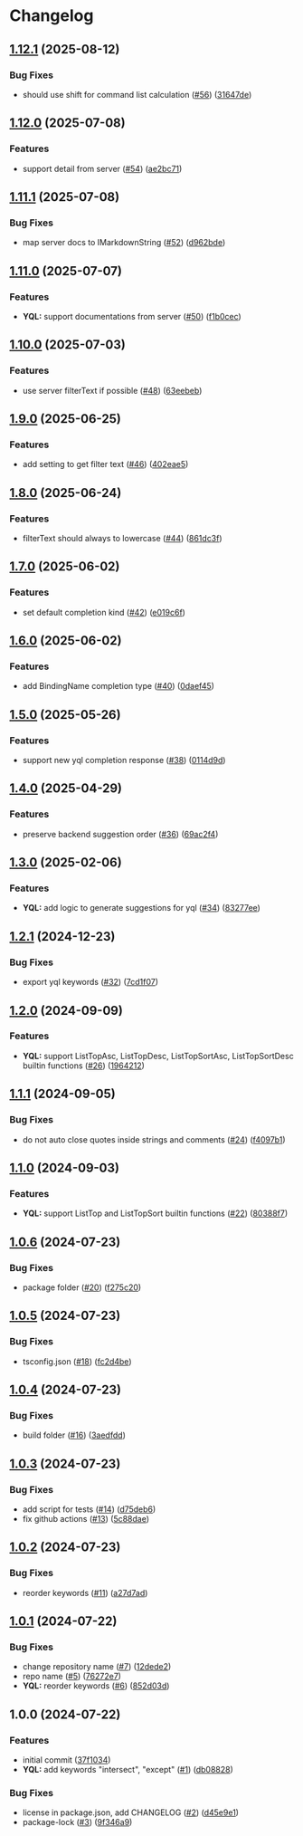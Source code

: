 # Changelog

## [1.12.1](https://github.com/ydb-platform/monaco-yql-languages/compare/v1.12.0...v1.12.1) (2025-08-12)


### Bug Fixes

* should use shift for command list calculation ([#56](https://github.com/ydb-platform/monaco-yql-languages/issues/56)) ([31647de](https://github.com/ydb-platform/monaco-yql-languages/commit/31647de53279cddcde26a33f0a864414fedf43fc))

## [1.12.0](https://github.com/ydb-platform/monaco-yql-languages/compare/v1.11.1...v1.12.0) (2025-07-08)


### Features

* support detail from server ([#54](https://github.com/ydb-platform/monaco-yql-languages/issues/54)) ([ae2bc71](https://github.com/ydb-platform/monaco-yql-languages/commit/ae2bc71130c7f7604b6b48d7781afb32d4d8d06d))

## [1.11.1](https://github.com/ydb-platform/monaco-yql-languages/compare/v1.11.0...v1.11.1) (2025-07-08)


### Bug Fixes

* map server docs to IMarkdownString ([#52](https://github.com/ydb-platform/monaco-yql-languages/issues/52)) ([d962bde](https://github.com/ydb-platform/monaco-yql-languages/commit/d962bdec362cedf983ae311d2023775e317ab192))

## [1.11.0](https://github.com/ydb-platform/monaco-yql-languages/compare/v1.10.0...v1.11.0) (2025-07-07)


### Features

* **YQL:** support documentations from server ([#50](https://github.com/ydb-platform/monaco-yql-languages/issues/50)) ([f1b0cec](https://github.com/ydb-platform/monaco-yql-languages/commit/f1b0cec3a1f3e43ba088c5869be6f13b7fdf6261))

## [1.10.0](https://github.com/ydb-platform/monaco-yql-languages/compare/v1.9.0...v1.10.0) (2025-07-03)


### Features

* use server filterText if possible ([#48](https://github.com/ydb-platform/monaco-yql-languages/issues/48)) ([63eebeb](https://github.com/ydb-platform/monaco-yql-languages/commit/63eebeb036f9cf38ea9d3ec4e523e58f63d938da))

## [1.9.0](https://github.com/ydb-platform/monaco-yql-languages/compare/v1.8.0...v1.9.0) (2025-06-25)


### Features

* add setting to get filter text ([#46](https://github.com/ydb-platform/monaco-yql-languages/issues/46)) ([402eae5](https://github.com/ydb-platform/monaco-yql-languages/commit/402eae58cddffd8817ccf25d715b94aa16aa5255))

## [1.8.0](https://github.com/ydb-platform/monaco-yql-languages/compare/v1.7.0...v1.8.0) (2025-06-24)


### Features

* filterText should always to lowercase ([#44](https://github.com/ydb-platform/monaco-yql-languages/issues/44)) ([861dc3f](https://github.com/ydb-platform/monaco-yql-languages/commit/861dc3fcc1925d5fcfea738b5994572201c223c4))

## [1.7.0](https://github.com/ydb-platform/monaco-yql-languages/compare/v1.6.0...v1.7.0) (2025-06-02)


### Features

* set default completion kind ([#42](https://github.com/ydb-platform/monaco-yql-languages/issues/42)) ([e019c6f](https://github.com/ydb-platform/monaco-yql-languages/commit/e019c6f35c3503da59696267cd51f510e8bdd656))

## [1.6.0](https://github.com/ydb-platform/monaco-yql-languages/compare/v1.5.0...v1.6.0) (2025-06-02)


### Features

* add BindingName completion type ([#40](https://github.com/ydb-platform/monaco-yql-languages/issues/40)) ([0daef45](https://github.com/ydb-platform/monaco-yql-languages/commit/0daef45e3e03d1c6eae148939f4a53507483879e))

## [1.5.0](https://github.com/ydb-platform/monaco-yql-languages/compare/v1.4.0...v1.5.0) (2025-05-26)


### Features

* support new yql completion response ([#38](https://github.com/ydb-platform/monaco-yql-languages/issues/38)) ([0114d9d](https://github.com/ydb-platform/monaco-yql-languages/commit/0114d9d2d0266004482e27e41ea22ae1fdb2564b))

## [1.4.0](https://github.com/ydb-platform/monaco-yql-languages/compare/v1.3.0...v1.4.0) (2025-04-29)


### Features

* preserve backend suggestion order ([#36](https://github.com/ydb-platform/monaco-yql-languages/issues/36)) ([69ac2f4](https://github.com/ydb-platform/monaco-yql-languages/commit/69ac2f4bd244be50b002baee4f0f3a06e5881935))

## [1.3.0](https://github.com/ydb-platform/monaco-yql-languages/compare/v1.2.1...v1.3.0) (2025-02-06)


### Features

* **YQL:** add logic to generate suggestions for yql ([#34](https://github.com/ydb-platform/monaco-yql-languages/issues/34)) ([83277ee](https://github.com/ydb-platform/monaco-yql-languages/commit/83277ee17fab737490d210d3b0d714f276857d4f))

## [1.2.1](https://github.com/ydb-platform/monaco-yql-languages/compare/v1.2.0...v1.2.1) (2024-12-23)


### Bug Fixes

* export yql keywords ([#32](https://github.com/ydb-platform/monaco-yql-languages/issues/32)) ([7cd1f07](https://github.com/ydb-platform/monaco-yql-languages/commit/7cd1f073269bf159569ef9e6893668536298ca15))

## [1.2.0](https://github.com/ydb-platform/monaco-yql-languages/compare/v1.1.1...v1.2.0) (2024-09-09)


### Features

* **YQL:** support ListTopAsc, ListTopDesc, ListTopSortAsc, ListTopSortDesc builtin functions ([#26](https://github.com/ydb-platform/monaco-yql-languages/issues/26)) ([1964212](https://github.com/ydb-platform/monaco-yql-languages/commit/196421202c68530f5beceec83453719ca3fe572d))

## [1.1.1](https://github.com/ydb-platform/monaco-yql-languages/compare/v1.1.0...v1.1.1) (2024-09-05)


### Bug Fixes

* do not auto close quotes inside strings and comments ([#24](https://github.com/ydb-platform/monaco-yql-languages/issues/24)) ([f4097b1](https://github.com/ydb-platform/monaco-yql-languages/commit/f4097b11340d457c76c7ecaf8ba36c64ce57eba9))

## [1.1.0](https://github.com/ydb-platform/monaco-yql-languages/compare/v1.0.6...v1.1.0) (2024-09-03)


### Features

* **YQL:** support ListTop and ListTopSort builtin functions ([#22](https://github.com/ydb-platform/monaco-yql-languages/issues/22)) ([80388f7](https://github.com/ydb-platform/monaco-yql-languages/commit/80388f7b894d4d9912393caa136147c99b80a3d2))

## [1.0.6](https://github.com/ydb-platform/monaco-yql-languages/compare/v1.0.5...v1.0.6) (2024-07-23)


### Bug Fixes

* package folder ([#20](https://github.com/ydb-platform/monaco-yql-languages/issues/20)) ([f275c20](https://github.com/ydb-platform/monaco-yql-languages/commit/f275c204f1f1e42a6683e9a8a8caeeea5b5ceaf4))

## [1.0.5](https://github.com/ydb-platform/monaco-yql-languages/compare/v1.0.4...v1.0.5) (2024-07-23)


### Bug Fixes

* tsconfig.json ([#18](https://github.com/ydb-platform/monaco-yql-languages/issues/18)) ([fc2d4be](https://github.com/ydb-platform/monaco-yql-languages/commit/fc2d4be9e81ba8a6ecff17dd9a63c0f131e65182))

## [1.0.4](https://github.com/ydb-platform/monaco-yql-languages/compare/v1.0.3...v1.0.4) (2024-07-23)


### Bug Fixes

* build folder ([#16](https://github.com/ydb-platform/monaco-yql-languages/issues/16)) ([3aedfdd](https://github.com/ydb-platform/monaco-yql-languages/commit/3aedfddbffba4705ec9a4c25b065c2162e46029d))

## [1.0.3](https://github.com/ydb-platform/monaco-yql-languages/compare/v1.0.2...v1.0.3) (2024-07-23)


### Bug Fixes

* add script for tests ([#14](https://github.com/ydb-platform/monaco-yql-languages/issues/14)) ([d75deb6](https://github.com/ydb-platform/monaco-yql-languages/commit/d75deb60232f388aa331842e7576cf5cfb65f247))
* fix github actions ([#13](https://github.com/ydb-platform/monaco-yql-languages/issues/13)) ([5c88dae](https://github.com/ydb-platform/monaco-yql-languages/commit/5c88daed8a89901e2875eec364e0d757f4350e1a))

## [1.0.2](https://github.com/ydb-platform/monaco-yql-languages/compare/v1.0.1...v1.0.2) (2024-07-23)


### Bug Fixes

* reorder keywords ([#11](https://github.com/ydb-platform/monaco-yql-languages/issues/11)) ([a27d7ad](https://github.com/ydb-platform/monaco-yql-languages/commit/a27d7ad5d098c19fc10fd118bdc673ee1f69ab02))

## [1.0.1](https://github.com/ydb-platform/monaco-yql-languages/compare/v1.0.0...v1.0.1) (2024-07-22)


### Bug Fixes

* change repository name ([#7](https://github.com/ydb-platform/monaco-yql-languages/issues/7)) ([12dede2](https://github.com/ydb-platform/monaco-yql-languages/commit/12dede2afff61037a0fc6ff81730491ef0eacddd))
* repo name ([#5](https://github.com/ydb-platform/monaco-yql-languages/issues/5)) ([76272e7](https://github.com/ydb-platform/monaco-yql-languages/commit/76272e7238bb1216a3d91138f9feca2a1d6a8512))
* **YQL:** reorder keywords ([#6](https://github.com/ydb-platform/monaco-yql-languages/issues/6)) ([852d03d](https://github.com/ydb-platform/monaco-yql-languages/commit/852d03d1ab98088b9e67a1a1580dba196da853b2))

## 1.0.0 (2024-07-22)


### Features

* initial commit ([37f1034](https://github.com/ydb-platform/monaco-yql-languages/commit/37f10349d4444735f4b1d860ddb1a455147c3718))
* **YQL:** add keywords "intersect", "except" ([#1](https://github.com/ydb-platform/monaco-yql-languages/issues/1)) ([db08828](https://github.com/ydb-platform/monaco-yql-languages/commit/db08828838e83b2831593897a6d85e36440a3d8f))


### Bug Fixes

* license in package.json, add CHANGELOG ([#2](https://github.com/ydb-platform/monaco-yql-languages/issues/2)) ([d45e9e1](https://github.com/ydb-platform/monaco-yql-languages/commit/d45e9e17ce6f216bfe53eaf62c9bf2f9bef22cd3))
* package-lock ([#3](https://github.com/ydb-platform/monaco-yql-languages/issues/3)) ([9f346a9](https://github.com/ydb-platform/monaco-yql-languages/commit/9f346a942a4f32a38226c8e2733e48d506cd95a8))

